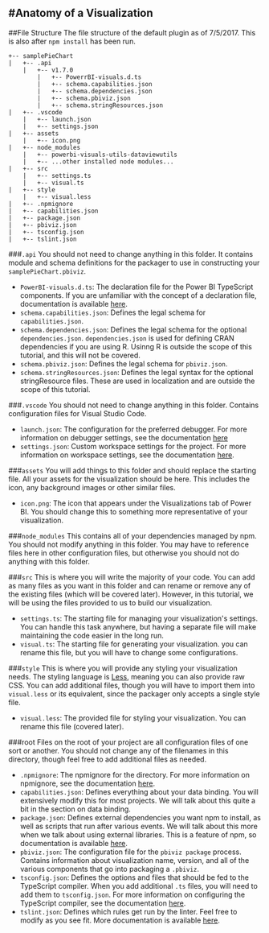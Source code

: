 #Anatomy of a Visualization
---

##File Structure
The file structure of the default plugin as of 7/5/2017. This is also after `npm install` has been run.

```
+-- samplePieChart
|   +-- .api
    |   +-- v1.7.0
        |   +-- PowerrBI-visuals.d.ts
        |   +-- schema.capabilities.json
        |   +-- schema.dependencies.json
        |   +-- schema.pbiviz.json
        |   +-- schema.stringResources.json
|   +-- .vscode
    |   +-- launch.json
    |   +-- settings.json
|   +-- assets
    |   +-- icon.png
|   +-- node_modules
    |   +-- powerbi-visuals-utils-dataviewutils
    |   +-- ...other installed node modules...
|   +-- src
    |   +-- settings.ts
    |   +-- visual.ts
|   +-- style
    |   +-- visual.less
|   +-- .npmignore
|   +-- capabilities.json
|   +-- package.json
|   +-- pbiviz.json
|   +-- tsconfig.json
|   +-- tslint.json
```

###`.api`
You should not need to change anything in this folder. It contains module and schema definitions for the packager to use in constructing your `samplePieChart.pbiviz`.

*   `PowerBI-visuals.d.ts`: The declaration file for the Power BI TypeScript components. If you are unfamiliar with the concept of a declaration file, documentation is available [here](https://www.typescriptlang.org/docs/handbook/declaration-files/introduction.html).
*   `schema.capabilities.json`: Defines the legal schema for `capabilities.json`.
*   `schema.dependencies.json`: Defines the legal schema for the optional `dependencies.json`. `dependencies.json` is used for defining CRAN dependencies if you are using R. Usinng R is outside the scope of this tutorial, and this will not be covered.
*   `schema.pbiviz.json`: Defines the legal schema for `pbiviz.json`.
*   `schema.stringResources.json`: Defines the legal syntax for the optional stringResource files. These are used in localization and are outside the scope of this tutorial.

###`.vscode`
You should not need to change anything in this folder. Contains configuration files for Visual Studio Code.

*   `launch.json`: The configuration for the preferred debugger. For more information on debugger settings, see the documentation [here](https://code.visualstudio.com/docs/editor/debugging)
*   `settings.json`: Custom workspace settings for the project. For more information on workspace settings, see the documentation [here](https://code.visualstudio.com/docs/getstarted/settings).

###`assets`
You will add things to this folder and should replace the starting file. All your assets for the visualization should be here. This includes the icon, any background images or other similar files.

*   `icon.png`: The icon that appears under the Visualizations tab of Power BI. You should change this to something more representative of your visualization.

###`node_modules`
This contains all of your dependencies managed by npm. You should not modify anything in this folder. You may have to reference files here in other configuration files, but otherwise you should not do anything with this folder.

###`src`
This is where you will write the majority of your code. You can add as many files as you want in this folder and can rename or remove any of the existing files (which will be covered later). However, in this tutorial, we will be using the files provided to us to build our visualization.

*   `settings.ts`: The starting file for managing your visualization's settings. You can handle this task anywhere, but having a separate file will make maintaining the code easier in the long run.
*   `visual.ts`: The starting file for generating your visualization. you can rename this file, but you will have to change some configurations.

###`style`
This is where you will provide any styling your visualization needs. The styling language is [Less](http://lesscss.org/), meaning you can also provide raw CSS. You can add additional files, though you will have to import them into `visual.less` or its equivalent, since the packager only accepts a single style file.

*   `visual.less`: The provided file for styling your visualization. You can rename this file (covered later).

###root
Files on the root of your project are all configuration files of one sort or another. You should not change any of the filenames in this directory, though feel free to add additional files as needed.

*   `.npmignore`: The npmignore for the directory. For more information on npmignore, see the documentation [here](https://docs.npmjs.com/misc/developers#keeping-files-out-of-your-package).
*   `capabilities.json`: Defines everything about your data binding. You will extensively modify this for most projects. We will talk about this quite a bit in the section on data binding.
*   `package.json`: Defines external dependencies you want npm to install, as well as scripts that run after various events. We will talk about this more when we talk about using external libraries. This is a feature of npm, so documentation is available [here](https://docs.npmjs.com/files/package.json).
*   `pbiviz.json`: The configuration file for the `pbiviz package` process. Contains information about visualization name, version, and all of the various components that go into packaging a `.pbiviz`.
*   `tsconfig.json`: Defines the options and files that should be fed to the TypeScript compiler. When you add additional `.ts` files, you will need to add them to `tsconfig.json`. For more information on configuring the TypeScript compiler, see the documentation [here](https://www.typescriptlang.org/docs/handbook/tsconfig-json.html).
*   `tslint.json`: Defines which rules get run by the linter. Feel free to modify as you see fit. More documentation is available [here](https://palantir.github.io/tslint/usage/tslint-json/).
